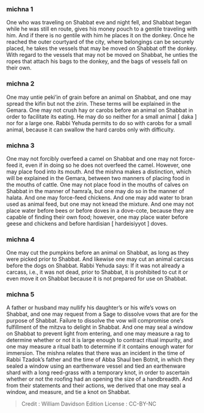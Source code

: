 
### michna 1
One who was traveling on Shabbat eve and night fell, and Shabbat began while he was still en route, gives his money pouch to a gentile traveling with him. And if there is no gentile with him he places it on the donkey. Once he reached the outer courtyard of the city, where belongings can be securely placed, he takes the vessels that may be moved on Shabbat off the donkey. With regard to the vessels that may not be moved on Shabbat, he unties the ropes that attach his bags to the donkey, and the bags of vessels fall on their own.

### michna 2
One may untie peki’in of grain before an animal on Shabbat, and one may spread the kifin but not the zirin. These terms will be explained in the Gemara. One may not crush hay or carobs before an animal on Shabbat in order to facilitate its eating. He may do so neither for a small animal [ daka ] nor for a large one. Rabbi Yehuda permits to do so with carobs for a small animal, because it can swallow the hard carobs only with difficulty.

### michna 3
One may not forcibly overfeed a camel on Shabbat and one may not force-feed it, even if in doing so he does not overfeed the camel. However, one may place food into its mouth. And the mishna makes a distinction, which will be explained in the Gemara, between two manners of placing food in the mouths of cattle. One may not place food in the mouths of calves on Shabbat in the manner of hamra’a, but one may do so in the manner of halata. And one may force-feed chickens. And one may add water to bran used as animal feed, but one may not knead the mixture. And one may not place water before bees or before doves in a dove-cote, because they are capable of finding their own food; however, one may place water before geese and chickens and before hardisian [ hardeisiyyot ] doves.

### michna 4
One may cut the pumpkins before an animal on Shabbat, as long as they were picked prior to Shabbat. And likewise one may cut an animal carcass before the dogs on Shabbat. Rabbi Yehuda says: If it was not already a carcass, i.e., it was not dead, prior to Shabbat, it is prohibited to cut it or even move it on Shabbat because it is not prepared for use on Shabbat.

### michna 5
A father or husband may nullify his daughter’s or his wife’s vows on Shabbat, and one may request from a Sage to dissolve vows that are for the purpose of Shabbat. Failure to dissolve the vow will compromise one’s fulfillment of the mitzva to delight in Shabbat. And one may seal a window on Shabbat to prevent light from entering, and one may measure a rag to determine whether or not it is large enough to contract ritual impurity, and one may measure a ritual bath to determine if it contains enough water for immersion. The mishna relates that there was an incident in the time of Rabbi Tzadok’s father and the time of Abba Shaul ben Botnit, in which they sealed a window using an earthenware vessel and tied an earthenware shard with a long reed-grass with a temporary knot, in order to ascertain whether or not the roofing had an opening the size of a handbreadth. And from their statements and their actions, we derived that one may seal a window, and measure, and tie a knot on Shabbat.

>Credit : William Davidson Edition
>License :  CC-BY-NC